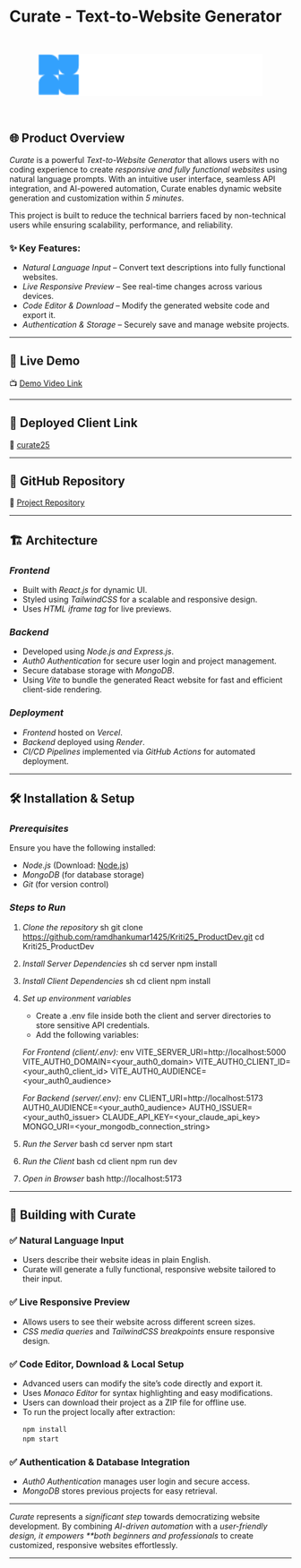 # Curate - Text-to-Website Generator

<br />
<p align="center">
  <img src="client/public/images/logo-text.png" alt="Curate Logo" width="400"/>
</p>
<br />

## 🌐 Product Overview

_Curate_ is a powerful _Text-to-Website Generator_ that allows users with no coding experience to create _responsive and fully functional websites_ using natural language prompts.
With an intuitive user interface, seamless API integration, and AI-powered automation, Curate enables dynamic website generation and customization within _5 minutes_.

This project is built to reduce the technical barriers faced by non-technical users while ensuring scalability, performance, and reliability.

### ✨ Key Features:

-   _Natural Language Input_ – Convert text descriptions into fully functional websites.
-   _Live Responsive Preview_ – See real-time changes across various devices.
-   _Code Editor & Download_ – Modify the generated website code and export it.
-   _Authentication & Storage_ – Securely save and manage website projects.

---

## 🚀 Live Demo

📺 [Demo Video Link](https://drive.google.com/file/d/1CjHo5Weh7G0gfPRnZY0XQ4LUUxCA_SRz/view?usp=sharing)

---

## 🔗 Deployed Client Link

🔗 [curate25](https://curate2025.vercel.app/)

---

## 🔗 GitHub Repository

🔗 [Project Repository](https://github.com/ramdhankumar1425/Curate25)

---

## 🏗️ Architecture

### _Frontend_

-   Built with _React.js_ for dynamic UI.
-   Styled using _TailwindCSS_ for a scalable and responsive design.
-   Uses _HTML iframe tag_ for live previews.

### _Backend_

-   Developed using _Node.js and Express.js_.
-   _Auth0 Authentication_ for secure user login and project management.
-   Secure database storage with _MongoDB_.
-   Using _Vite_ to bundle the generated React website for fast and efficient client-side rendering.

### _Deployment_

-   _Frontend_ hosted on _Vercel_.
-   _Backend_ deployed using _Render_.
-   _CI/CD Pipelines_ implemented via _GitHub Actions_ for automated deployment.

---

## 🛠️ Installation & Setup

### _Prerequisites_

Ensure you have the following installed:

-   _Node.js_ (Download: [Node.js](https://nodejs.org/))
-   _MongoDB_ (for database storage)
-   _Git_ (for version control)

### _Steps to Run_

1. _Clone the repository_
   sh
   git clone https://github.com/ramdhankumar1425/Kriti25_ProductDev.git
   cd Kriti25_ProductDev

2. _Install Server Dependencies_
   sh
   cd server
   npm install
3. _Install Client Dependencies_
   sh
   cd client
   npm install

4. _Set up environment variables_

    - Create a .env file inside both the client and server directories to store sensitive API credentials.
    - Add the following variables:

    _For Frontend (client/.env):_
    env
    VITE_SERVER_URI=http://localhost:5000
    VITE_AUTH0_DOMAIN=<your_auth0_domain>
    VITE_AUTH0_CLIENT_ID=<your_auth0_client_id>
    VITE_AUTH0_AUDIENCE=<your_auth0_audience>

    _For Backend (server/.env):_
    env
    CLIENT_URI=http://localhost:5173
    AUTH0_AUDIENCE=<your_auth0_audience>
    AUTH0_ISSUER=<your_auth0_issuer>
    CLAUDE_API_KEY=<your_claude_api_key>
    MONGO_URI=<your_mongodb_connection_string>

5. _Run the Server_
   bash
   cd server
   npm start
6. _Run the Client_
   bash
   cd client
   npm run dev

7. _Open in Browser_
   bash
   http://localhost:5173

---

## 🔧 Building with Curate

### ✅ Natural Language Input

-   Users describe their website ideas in plain English.
-   Curate will generate a fully functional, responsive website tailored to their input.
<!--- *Claude API* processes the input to generate structured website content.-->

### ✅ Live Responsive Preview

-   Allows users to see their website across different screen sizes.
-   _CSS media queries_ and _TailwindCSS breakpoints_ ensure responsive design.

<!--### ✅ Drag & Drop Customization
- Users can easily modify their website layout using an intuitive drag-and-drop builder.
- Components such as text, images, buttons, and sections can be repositioned seamlessly.
- Ensures flexibility without needing to write code. -->

### ✅ Code Editor, Download & Local Setup

-   Advanced users can modify the site’s code directly and export it.
-   Uses _Monaco Editor_ for syntax highlighting and easy modifications.
-   Users can download their project as a ZIP file for offline use.
-   To run the project locally after extraction:
    ```sh
    npm install
    npm start
    ```

### ✅ Authentication & Database Integration

-   _Auth0 Authentication_ manages user login and secure access.
-   _MongoDB_ stores previous projects for easy retrieval.

---

_Curate_ represents a _significant step_ towards democratizing website development. By combining _AI-driven automation_ with a _user-friendly design, it empowers \*\*both beginners and professionals_ to create customized, responsive websites effortlessly.

---
